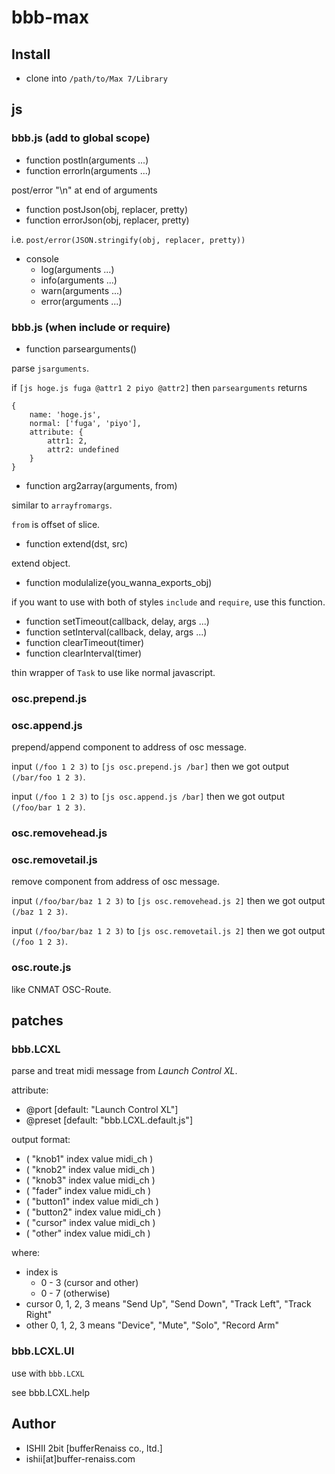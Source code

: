 # bbb-max

## Install

* clone into `/path/to/Max 7/Library`

## js

### bbb.js (add to global scope)

* function postln(arguments ...)
* function errorln(arguments ...)

post/error "\n" at end of arguments

* function postJson(obj, replacer, pretty)
* function errorJson(obj, replacer, pretty)

i.e. `post/error(JSON.stringify(obj, replacer, pretty))`

* console
    * log(arguments ...)
    * info(arguments ...)
    * warn(arguments ...)
    * error(arguments ...)

### bbb.js (when include or require)

* function parsearguments()

parse `jsarguments`.

if `[js hoge.js fuga @attr1 2 piyo @attr2]` then `parsearguments` returns

```
{
    name: 'hoge.js',
    normal: ['fuga', 'piyo'],
    attribute: {
        attr1: 2,
        attr2: undefined
    }
}
```

* function arg2array(arguments, from)

similar to `arrayfromargs`.

`from` is offset of slice.

* function extend(dst, src)

extend object.

* function modulalize(you_wanna_exports_obj)

if you want to use with both of styles `include` and `require`, use this function.

* function setTimeout(callback, delay, args ...)
* function setInterval(callback, delay, args ...)
* function clearTimeout(timer)
* function clearInterval(timer)

thin wrapper of `Task` to use like normal javascript.

### osc.prepend.js
### osc.append.js

prepend/append component to address of osc message.

input `(/foo 1 2 3)` to `[js osc.prepend.js /bar]` then we got output `(/bar/foo 1 2 3)`.

input `(/foo 1 2 3)` to `[js osc.append.js /bar]` then we got output `(/foo/bar 1 2 3)`.

### osc.removehead.js
### osc.removetail.js

remove component from address of osc message.

input `(/foo/bar/baz 1 2 3)` to `[js osc.removehead.js 2]` then we got output `(/baz 1 2 3)`.

input `(/foo/bar/baz 1 2 3)` to `[js osc.removetail.js 2]` then we got output `(/foo 1 2 3)`.

### osc.route.js

like CNMAT OSC-Route.

## patches

### bbb.LCXL

parse and treat midi message from *Launch Control XL*.

attribute:

* @port [default: "Launch Control XL"]
* @preset [default: "bbb.LCXL.default.js"]

output format:

* ( "knob1" index value midi_ch )
* ( "knob2" index value midi_ch )
* ( "knob3" index value midi_ch )
* ( "fader" index value midi_ch )
* ( "button1" index value midi_ch )
* ( "button2" index value midi_ch )
* ( "cursor" index value midi_ch )
* ( "other" index value midi_ch )

where:
* index is
    * 0 - 3 (cursor and other)
    * 0 - 7 (otherwise)
* cursor 0, 1, 2, 3 means "Send Up", "Send Down", "Track Left", "Track Right"
* other 0, 1, 2, 3 means "Device", "Mute", "Solo", "Record Arm"

### bbb.LCXL.UI

use with `bbb.LCXL`

see bbb.LCXL.help
## Author

* ISHII 2bit [bufferRenaiss co., ltd.]
* ishii[at]buffer-renaiss.com

